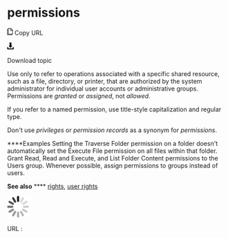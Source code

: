 # permissions

![Copy URL](media/permissions/Copy.png)
Copy URL

![Download](media/permissions/Download.png)

Download topic

Use only
to refer to operations associated with a specific shared resource,
such as a file, directory, or printer, that are authorized by the
system administrator for individual user accounts or administrative
groups. Permissions are *granted* or *assigned*, not *allowed*.

If you refer to a named permission, use title-style capitalization and regular type. 

Don't use *privileges* or *permission records* as a synonym for *permissions*.

****Examples
Setting
the Traverse Folder permission on a folder doesn't automatically
set the Execute File permission on all files within that folder.
Grant Read, Read and Execute, and List Folder Content permissions to the Users group. 
Whenever possible, assign permissions to groups instead of users.

**See also** **** [rights](https://worldready.cloudapp.net/Styleguide/Read?id=2700&topicid=35561), [user rights](https://worldready.cloudapp.net/Styleguide/Read?id=2700&topicid=35562)

![In progress](media/permissions/activity-large.gif)

URL :
